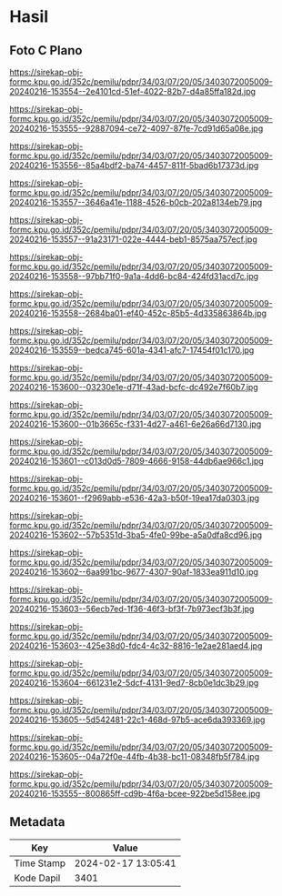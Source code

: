 # Hasil

## Foto C Plano

https://sirekap-obj-formc.kpu.go.id/352c/pemilu/pdpr/34/03/07/20/05/3403072005009-20240216-153554--2e4101cd-51ef-4022-82b7-d4a85ffa182d.jpg

https://sirekap-obj-formc.kpu.go.id/352c/pemilu/pdpr/34/03/07/20/05/3403072005009-20240216-153555--92887094-ce72-4097-87fe-7cd91d65a08e.jpg

https://sirekap-obj-formc.kpu.go.id/352c/pemilu/pdpr/34/03/07/20/05/3403072005009-20240216-153556--85a4bdf2-ba74-4457-811f-5bad6b17373d.jpg

https://sirekap-obj-formc.kpu.go.id/352c/pemilu/pdpr/34/03/07/20/05/3403072005009-20240216-153557--3646a41e-1188-4526-b0cb-202a8134eb79.jpg

https://sirekap-obj-formc.kpu.go.id/352c/pemilu/pdpr/34/03/07/20/05/3403072005009-20240216-153557--91a23171-022e-4444-beb1-8575aa757ecf.jpg

https://sirekap-obj-formc.kpu.go.id/352c/pemilu/pdpr/34/03/07/20/05/3403072005009-20240216-153558--97bb71f0-9a1a-4dd6-bc84-424fd31acd7c.jpg

https://sirekap-obj-formc.kpu.go.id/352c/pemilu/pdpr/34/03/07/20/05/3403072005009-20240216-153558--2684ba01-ef40-452c-85b5-4d335863864b.jpg

https://sirekap-obj-formc.kpu.go.id/352c/pemilu/pdpr/34/03/07/20/05/3403072005009-20240216-153559--bedca745-601a-4341-afc7-17454f01c170.jpg

https://sirekap-obj-formc.kpu.go.id/352c/pemilu/pdpr/34/03/07/20/05/3403072005009-20240216-153600--03230e1e-d71f-43ad-bcfc-dc492e7f60b7.jpg

https://sirekap-obj-formc.kpu.go.id/352c/pemilu/pdpr/34/03/07/20/05/3403072005009-20240216-153600--01b3665c-f331-4d27-a461-6e26a66d7130.jpg

https://sirekap-obj-formc.kpu.go.id/352c/pemilu/pdpr/34/03/07/20/05/3403072005009-20240216-153601--c013d0d5-7809-4666-9158-44db6ae966c1.jpg

https://sirekap-obj-formc.kpu.go.id/352c/pemilu/pdpr/34/03/07/20/05/3403072005009-20240216-153601--f2969abb-e536-42a3-b50f-19ea17da0303.jpg

https://sirekap-obj-formc.kpu.go.id/352c/pemilu/pdpr/34/03/07/20/05/3403072005009-20240216-153602--57b5351d-3ba5-4fe0-99be-a5a0dfa8cd96.jpg

https://sirekap-obj-formc.kpu.go.id/352c/pemilu/pdpr/34/03/07/20/05/3403072005009-20240216-153602--6aa991bc-9677-4307-90af-1833ea911d10.jpg

https://sirekap-obj-formc.kpu.go.id/352c/pemilu/pdpr/34/03/07/20/05/3403072005009-20240216-153603--56ecb7ed-1f36-46f3-bf3f-7b973ecf3b3f.jpg

https://sirekap-obj-formc.kpu.go.id/352c/pemilu/pdpr/34/03/07/20/05/3403072005009-20240216-153603--425e38d0-fdc4-4c32-8816-1e2ae281aed4.jpg

https://sirekap-obj-formc.kpu.go.id/352c/pemilu/pdpr/34/03/07/20/05/3403072005009-20240216-153604--661231e2-5dcf-4131-9ed7-8cb0e1dc3b29.jpg

https://sirekap-obj-formc.kpu.go.id/352c/pemilu/pdpr/34/03/07/20/05/3403072005009-20240216-153605--5d542481-22c1-468d-97b5-ace6da393369.jpg

https://sirekap-obj-formc.kpu.go.id/352c/pemilu/pdpr/34/03/07/20/05/3403072005009-20240216-153605--04a72f0e-44fb-4b38-bc11-08348fb5f784.jpg

https://sirekap-obj-formc.kpu.go.id/352c/pemilu/pdpr/34/03/07/20/05/3403072005009-20240216-153555--800865ff-cd9b-4f6a-bcee-922be5d158ee.jpg


## Metadata

| Key        | Value               |
| ---------- | ------------------- |
| Time Stamp | 2024-02-17 13:05:41 |
| Kode Dapil | 3401                |



